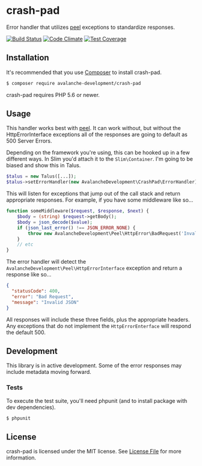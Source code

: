 crash-pad
==============

Error handler that utilizes [peel](https://github.com/avalanche-development/peel) exceptions to standardize responses.

[![Build Status](https://travis-ci.org/avalanche-development/crash-pad.svg?branch=master)](https://travis-ci.org/avalanche-development/crash-pad)
[![Code Climate](https://codeclimate.com/github/avalanche-development/crash-pad/badges/gpa.svg)](https://codeclimate.com/github/avalanche-development/crash-pad)
[![Test Coverage](https://codeclimate.com/github/avalanche-development/crash-pad/badges/coverage.svg)](https://codeclimate.com/github/avalanche-development/crash-pad/coverage)

## Installation

It's recommended that you use [Composer](https://getcomposer.org/) to install crash-pad.

```bash
$ composer require avalanche-development/crash-pad
```

crash-pad requires PHP 5.6 or newer.

## Usage

This handler works best with [peel](https://github.com/avalanche-development/peel). It can work without, but without the HttpErrorInterface exceptions all of the responses are going to default as 500 Server Errors.

Depending on the framework you're using, this can be hooked up in a few different ways. In Slim you'd attach it to the `Slim\Container`. I'm going to be biased and show this in Talus.

```php
$talus = new Talus([...]);
$talus->setErrorHandler(new AvalancheDevelopment\CrashPad\ErrorHandler);
```

This will listen for exceptions that jump out of the call stack and return appropriate responses. For example, if you have some middleware like so...

```php
function someMiddleware($request, $response, $next) {
    $body = (string) $request->getBody();
    $body = json_decode($value);
    if (json_last_error() !== JSON_ERROR_NONE) {
        throw new AvalancheDevelopment\Peel\HttpError\BadRequest('Invalid JSON');
    }
    // etc
}
```

The error handler will detect the `AvalancheDevelopment\Peel\HttpErrorInterface` exception and return a response like so...

```json
{
  "statusCode": 400,
  "error": "Bad Request",
  "message": "Invalid JSON"
}
```

All responses will include these three fields, plus the appropriate headers. Any exceptions that do not implement the `HttpErrorEnterface` will respond the default 500.

## Development

This library is in active development. Some of the error responses may include metadata moving forward.

### Tests

To execute the test suite, you'll need phpunit (and to install package with dev dependencies).

```bash
$ phpunit
```

## License

crash-pad is licensed under the MIT license. See [License File](LICENSE) for more information.
